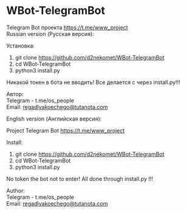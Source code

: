 # WBot-TelegramBot
Telegram Bot проекта https://t.me/www_project     
Russian version (Русская версия):

Установка:
1. git clone https://github.com/d2nekomet/WBot-TelegramBot
2. cd WBot-TelegramBot
3. python3 install.py

Никакой токен в бота не вводить! Все делается с через install.py!!!

Автор:    
Telegram - t.me/os_people    
Email: regadlyakoechego@tutanota.com    

English version (Английская версия):    

Project Telegram Bot https://t.me/www_project    

Install:    
1. git clone https://github.com/d2nekomet/WBot-TelegramBot
2. cd WBot-TelegramBot
3. python3 install.py    

No token the bot not to enter! All done through install.py !!!

Author:    
Telegram - t.me/os_people    
Email: regadlyakoechego@tutanota.com
